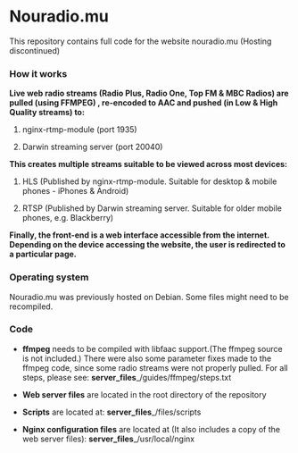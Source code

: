 # Nouradio.mu

This repository contains full code for the website nouradio.mu (Hosting discontinued)

### How it works
**Live web radio streams (Radio Plus, Radio One, Top FM & MBC Radios) are pulled (using FFMPEG) , re-encoded to AAC and pushed (in Low & High Quality streams) to:**

1) nginx-rtmp-module (port 1935)

2) Darwin streaming server (port 20040)

**This creates multiple streams suitable to be viewed across most devices:**

1) HLS (Published by nginx-rtmp-module. Suitable for desktop & mobile phones - iPhones & Android)

2) RTSP (Published by Darwin streaming server. Suitable for older mobile phones, e.g. Blackberry)

**Finally, the front-end is a web interface accessible from the internet. Depending on the device accessing the website, the user is redirected to a particular page.**

### Operating system
Nouradio.mu was previously hosted on Debian.
Some files might need to be recompiled.

### Code

+ **ffmpeg** needs to be compiled with libfaac support.(The ffmpeg source is not included.)
There were also some parameter fixes made to the ffmpeg code, since some radio streams were not properly pulled.
For all steps, please see: ____server_files_____/guides/ffmpeg/steps.txt

+ **Web server files** are located in the root directory of the repository

+ **Scripts** are located at:
____server_files_____/files/scripts

+ **Nginx configuration files** are located at (It also includes a copy of the web server files):
____server_files_____/usr/local/nginx
